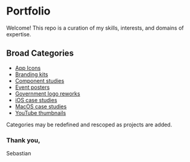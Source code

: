 # **Portfolio**

Welcome! This repo is a curation of my skills, interests, and domains of expertise.

## **Broad Categories**
- [App Icons](./graphic_design/app-icons)
- [Branding kits](./graphic_design/brand-kits)
- [Component studies](./graphic_design/component-studies)
- [Event posters](./graphic_design/event-posters)
- [Government logo reworks](./graphic_design/government-logo-reworks)
- [iOS case studies](./graphic_design/ios-case-studies)
- [MacOS case studies](./graphic_design/mac-os-case-studies)
- [YouTube thumbnails](./graphic_design/youtube-thumbnails)
  
Categories may be redefined and rescoped as projects are added.

### Thank you,
Sebastian
